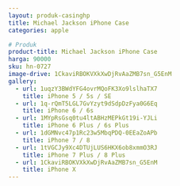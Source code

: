 ```yaml
---
layout: produk-casinghp
title: Michael Jackson iPhone Case
categories: apple

# Produk
product-title: Michael Jackson iPhone Case
harga: 90000
sku: hn-0727
image-drive: 1CkaviRBOKVXkXwDjRvAaZMB7sn_G5EnM
gallery:
  - url: 1uqzY3BWdYFG4ovrMQoFK3Xo9lslhaTX7
    title: iPhone 5 / 5s / SE
  - url: 1q-rQmT5LGL7GvYzyt9dSdpDzFya0G6Eq
    title: iPhone 6 / 6s
  - url: 1MYpRsGsq0tu4ltABHzMEPkGt19i-YJLi
    title: iPhone 6 Plus / 6s Plus
  - url: 1dGMNvc47p1Rc23w5MbqPDQ-0EEaZoAPb
    title: iPhone 7 / 8
  - url: 1tVGCJy9Xc4DTUjLUS6HKX6ob8xmmO3RJ
    title: iPhone 7 Plus / 8 Plus
  - url: 1CkaviRBOKVXkXwDjRvAaZMB7sn_G5EnM
    title: iPhone X
---
```

